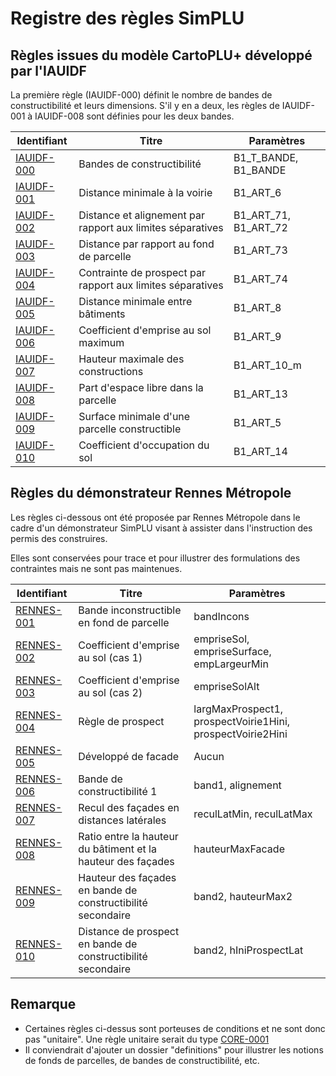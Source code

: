 # Registre des règles SimPLU

## Règles issues du modèle CartoPLU+ développé par l'IAUIDF

La première règle (IAUIDF-000) définit le nombre de bandes de constructibilité et leurs dimensions. S'il y en a deux, les règles de IAUIDF-001 à IAUIDF-008 sont définies pour les deux bandes.

| Identifiant                 | Titre                                                      | Paramètres           |
| --------------------------- | ---------------------------------------------------------- | -------------------- |
| [IAUIDF-000](IAUIDF-000.md) | Bandes de constructibilité                                 | B1_T_BANDE, B1_BANDE |
| [IAUIDF-001](IAUIDF-001.md) | Distance minimale à la voirie                              | B1_ART_6             |
| [IAUIDF-002](IAUIDF-002.md) | Distance et alignement par rapport aux limites séparatives | B1_ART_71, B1_ART_72 |
| [IAUIDF-003](IAUIDF-003.md) | Distance par rapport au fond de parcelle                   | B1_ART_73            |
| [IAUIDF-004](IAUIDF-004.md) | Contrainte de prospect par rapport aux limites séparatives | B1_ART_74            |
| [IAUIDF-005](IAUIDF-005.md) | Distance minimale entre bâtiments                          | B1_ART_8             |
| [IAUIDF-006](IAUIDF-006.md) | Coefficient d'emprise au sol maximum                       | B1_ART_9             |
| [IAUIDF-007](IAUIDF-007.md) | Hauteur maximale des constructions                         | B1_ART_10_m          |
| [IAUIDF-008](IAUIDF-008.md) | Part d'espace libre dans la parcelle                       | B1_ART_13            |
| [IAUIDF-009](IAUIDF-009.md) | Surface minimale d'une parcelle constructible              | B1_ART_5             |
| [IAUIDF-010](IAUIDF-010.md) | Coefficient d'occupation du sol                            | B1_ART_14            |

## Règles du démonstrateur Rennes Métropole

Les règles ci-dessous ont été proposée par Rennes Métropole dans le cadre d'un démonstrateur SimPLU visant à assister dans l'instruction des permis des construires.

Elles sont conservées pour trace et pour illustrer des formulations des contraintes mais ne sont pas maintenues.

| Identifiant                 | Titre                                                        | Paramètres                                                 |
| --------------------------- | ------------------------------------------------------------ | ---------------------------------------------------------- |
| [RENNES-001](RENNES-001.md) | Bande inconstructible en fond de parcelle                    | bandIncons                                                 |
| [RENNES-002](RENNES-002.md) | Coefficient d'emprise au sol (cas 1)                         | empriseSol, empriseSurface, empLargeurMin                  |
| [RENNES-003](RENNES-003.md) | Coefficient d'emprise au sol (cas 2)                         | empriseSolAlt                                              |
| [RENNES-004](RENNES-004.md) | Règle de prospect                                            | largMaxProspect1, prospectVoirie1Hini, prospectVoirie2Hini |
| [RENNES-005](RENNES-005.md) | Développé de facade                                          | Aucun                                                      |
| [RENNES-006](RENNES-006.md) | Bande de constructibilité 1                                  | band1, alignement                                          |
| [RENNES-007](RENNES-007.md) | Recul des façades en distances latérales                     | reculLatMin, reculLatMax                                   |
| [RENNES-008](RENNES-008.md) | Ratio entre la hauteur du bâtiment et la hauteur des façades | hauteurMaxFacade                                           |
| [RENNES-009](RENNES-009.md) | Hauteur des façades en bande de constructibilité secondaire  | band2, hauteurMax2                                         |
| [RENNES-010](RENNES-010.md) | Distance de prospect en bande de constructibilité secondaire | band2, hIniProspectLat                                     |

## Remarque

* Certaines règles ci-dessus sont porteuses de conditions et ne sont donc pas "unitaire". Une règle unitaire serait du type [CORE-0001](CORE-0001.md)
* Il conviendrait d'ajouter un dossier "definitions" pour illustrer les notions de fonds de parcelles, de bandes de constructibilité, etc.
